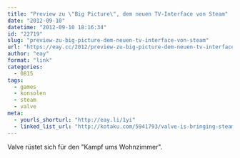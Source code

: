 ```yaml
---
title: "Preview zu \"Big Picture\", dem neuen TV-Interface von Steam"
date: "2012-09-10"
datetime: "2012-09-10 18:16:34"
id: "22719"
slug: "preview-zu-big-picture-dem-neuen-tv-interface-von-steam"
url: "https://eay.cc/2012/preview-zu-big-picture-dem-neuen-tv-interface-von-steam/"
author: "eay"
format: "link"
categories:
  - 0815
tags:
  - games
  - konsolen
  - steam
  - valve
meta:
  - yourls_shorturl: "http://eay.li/1yi"
  - linked_list_url: "http://kotaku.com/5941793/valve-is-bringing-steam-to-your-tv-today-watch-out-consoles"
---
```


Valve rüstet sich für den "Kampf ums Wohnzimmer".
